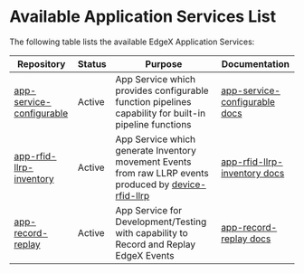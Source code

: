 # Available Application Services List

The following table lists the available EdgeX Application Services:

| Repository                               | Status | Purpose                                                                                                                                                                             | Documentation                                                        |
| ------------------------------------------------------------ | ------ |-------------------------------------------------------------------------------------------------------------------------------------------------------------------------------------|----------------------------------------------------------------------|
| [app-service-configurable](https://github.com/edgexfoundry/app-service-configurable/tree/{{edgexversion}}) | Active | App Service which provides configurable function pipelines capability for built-in pipeline functions                                                                               | [app-service-configurable docs](./AppServiceConfigurable/Purpose.md) |
| [app-rfid-llrp-inventory](https://github.com/edgexfoundry/app-rfid-llrp-inventory/tree/{{edgexversion}}) | Active | App Service which generate Inventory movement Events from raw LLRP events produced by [device-rfid-llrp](https://github.com/edgexfoundry/device-rfid-llrp-go/tree/{{edgexversion}}) | [app-rfid-llrp-inventory docs](./AppLLRPInventory.md)                |
| [app-record-replay](https://github.com/edgexfoundry/app-record-replay/tree/{{edgexversion}}) | Active | App Service for Development/Testing with capability to Record and Replay EdgeX Events                                                                                               | [app-record-replay docs](./AppRecordReplay.md)                       |
